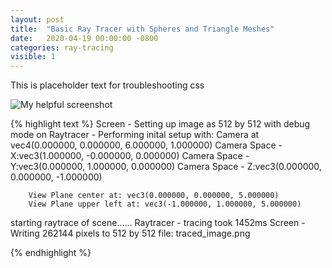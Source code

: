 ```yaml
---
layout: post
title:  "Basic Ray Tracer with Spheres and Triangle Meshes"
date:   2020-04-19 00:00:00 -0800
categories: ray-tracing 
visible: 1
---
```


This is placeholder text for troubleshooting css

![My helpful screenshot](/images/hw1/oops.png)

{% highlight text %}
Screen - Setting up image as 512 by 512 with debug mode on
Raytracer - Performing inital setup with:
        Camera at vec4(0.000000, 0.000000, 6.000000, 1.000000)
        Camera Space - X:vec3(1.000000, -0.000000, 0.000000)
        Camera Space - Y:vec3(0.000000, 1.000000, 0.000000)
        Camera Space - Z:vec3(0.000000, 0.000000, -1.000000)

        View Plane center at: vec3(0.000000, 0.000000, 5.000000)
        View Plane upper left at: vec3(-1.000000, 1.000000, 5.000000)

starting raytrace of scene......
Raytracer - tracing took 1452ms
Screen - Writing 262144 pixels to 512 by 512 file: traced_image.png

{% endhighlight %}